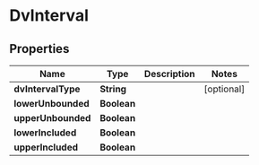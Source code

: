 # DvInterval

## Properties
Name | Type | Description | Notes
------------ | ------------- | ------------- | -------------
**dvIntervalType** | **String** |  |  [optional]
**lowerUnbounded** | **Boolean** |  | 
**upperUnbounded** | **Boolean** |  | 
**lowerIncluded** | **Boolean** |  | 
**upperIncluded** | **Boolean** |  | 
